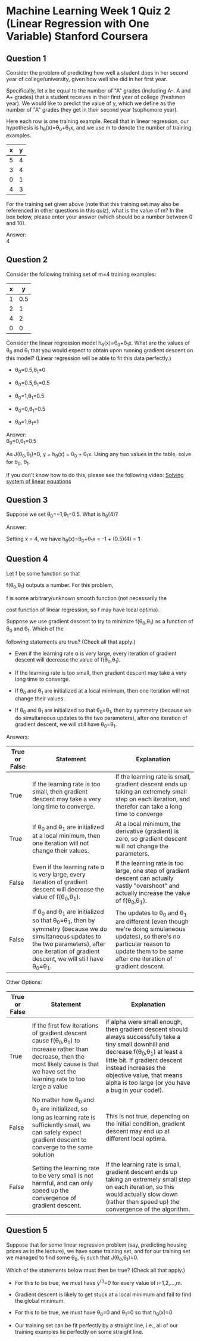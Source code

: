 # Machine Learning Week 1 Quiz 2 (Linear Regression with One Variable) Stanford Coursera

Question 1
----------
Consider the problem of predicting how well a student does in her second year of college/university, given how well she did in her first year.

Specifically, let x be equal to the number of "A" grades (including A-. A and A+ grades) that a student receives in their first year of college (freshmen year). We would like to predict the value of y, which we define as the number of "A" grades they get in their second year (sophomore year).

Here each row is one training example. Recall that in linear regression, our hypothesis is h<sub>θ</sub>(x)=θ<sub>0</sub>+θ<sub>1</sub>x, and we use m to denote the number of training examples.

x | y
--- | ---
5 | 4
3 | 4
0 | 1
4 | 3

For the training set given above (note that this training set may also be referenced in other questions in this quiz), what is the value of m? In the box below, please enter your answer (which should be a number between 0 and 10).

Answer: </br>
4

Question 2
----------
Consider the following training set of m=4 training examples:

x | y 
--- | --- 
1 | 0.5
2 | 1
4 | 2
0 | 0

Consider the linear regression model h<sub>θ</sub>(x)=θ<sub>0</sub>+θ<sub>1</sub>x. What are the values of θ<sub>0</sub> and θ<sub>1</sub> that you would expect to obtain upon running gradient descent on this model? (Linear regression will be able to fit this data perfectly.)

* θ<sub>0</sub>=0.5,θ<sub>1</sub>=0

* θ<sub>0</sub>=0.5,θ<sub>1</sub>=0.5

* θ<sub>0</sub>=1,θ<sub>1</sub>=0.5

* θ<sub>0</sub>=0,θ<sub>1</sub>=0.5

* θ<sub>0</sub>=1,θ<sub>1</sub>=1

Answer: </br>
θ<sub>0</sub>=0,θ<sub>1</sub>=0.5 </br>

As J(θ<sub>0</sub>,θ<sub>1</sub>)=0, y = h<sub>θ</sub>(x) = θ<sub>0</sub> + θ<sub>1</sub>x. Using any two values in the table, solve for θ<sub>0</sub>, θ<sub>1</sub>. 

If you don't know how to do this, please see the following video: [Solving system of linear equations](https://www.youtube.com/watch?v=AqIrdW2-K6k&t=2s)

Question 3
----------
Suppose we set θ<sub>0</sub>=−1,θ<sub>1</sub>=0.5. What is h<sub>θ</sub>(4)?

Answer: </br>

Setting x = 4, we have h<sub>θ</sub>(x)=θ<sub>0</sub>+θ<sub>1</sub>x = -1 + (0.5)(4) = <b>1</b>

Question 4
----------
Let f be some function so that

f(θ<sub>0</sub>,θ<sub>1</sub>) outputs a number. For this problem,

f is some arbitrary/unknown smooth function (not necessarily the

cost function of linear regression, so f may have local optima).

Suppose we use gradient descent to try to minimize f(θ<sub>0</sub>,θ<sub>1</sub>)
as a function of θ<sub>0</sub> and θ<sub>1</sub>. Which of the

following statements are true? (Check all that apply.)

* Even if the learning rate α is very large, every iteration of gradient descent will decrease the value of f(θ<sub>0</sub>,θ<sub>1</sub>).

* If the learning rate is too small, then gradient descent may take a very long time to converge.

* If θ<sub>0</sub> and θ<sub>1</sub> are initialized at a local minimum, then one iteration will not change their values.

* If θ<sub>0</sub> and θ<sub>1</sub> are initialized so that θ<sub>0</sub>=θ<sub>1</sub>, then by symmetry (because we do simultaneous updates to the two parameters), after one iteration of gradient descent, we will still have θ<sub>0</sub>=θ<sub>1</sub>.

Answers: </br>

True or False | Statement | Explanation 
--- | --- | ---
True | If the learning rate is too small, then gradient descent may take a very long time to converge. | If the learning rate is small, gradient descent ends up taking an extremely small step on each iteration, and therefor can take a long time to converge
True | If θ<sub>0</sub> and θ<sub>1</sub> are initialized at a local minimum, then one iteration will not change their values. | At a local minimum, the derivative (gradient) is zero, so gradient descent will not change the parameters. 
False | Even if the learning rate α is very large, every iteration of gradient descent will decrease the value of f(θ<sub>0</sub>,θ<sub>1</sub>). | If the learning rate is too large, one step of gradient descent can actually vastly "overshoot" and actually increase the value of f(θ<sub>0</sub>,θ<sub>1</sub>). 
False | If θ<sub>0</sub> and θ<sub>1</sub> are initialized so that θ<sub>0</sub>=θ<sub>1</sub>, then by symmetry (because we do simultaneous updates to the two parameters), after one iteration of gradient descent, we will still have θ<sub>0</sub>=θ<sub>1</sub>. | The updates to θ<sub>0</sub> and θ<sub>1</sub> are different (even though we're doing simulaneous updates), so there's no particular reason to update them to be same after one iteration of gradient descent. 

Other Options: </br>

True or False | Statement | Explanation 
--- | --- | ---
True | If the first few iterations of gradient descent cause f(θ<sub>0</sub>,θ<sub>1</sub>) to increase rather than decrease, then the most likely cause is that we have set the learning rate to too large a value  | if  alpha were small enough, then gradient descent should always successfully take a tiny small downhill and decrease f(θ<sub>0</sub>,θ<sub>1</sub>) at least a little bit. If gradient descent instead increases the objective value, that means alpha is too large (or you have a bug in your code!).
False | No matter how θ<sub>0</sub> and θ<sub>1</sub> are initialized, so long as learning rate is sufficiently small, we can safely expect gradient descent to converge to the same solution | This is not true, depending on the initial condition, gradient descent may end up at different local optima. 
False | Setting the learning rate to be very small is not harmful, and can only speed up the convergence of gradient descent. | If the learning rate is small, gradient descent ends up taking an extremely small step on each iteration, so this would actually slow down (rather than speed up) the convergence of the algorithm. 

Question 5
----------
Suppose that for some linear regression problem (say, predicting housing prices as in the lecture), we have some training set, and for our training set we managed to find some θ<sub>0</sub>, θ<sub>1</sub> such that J(θ<sub>0</sub>,θ<sub>1</sub>)=0.

Which of the statements below must then be true? (Check all that apply.)

* For this to be true, we must have y<sup>(i)</sup>=0 for every value of i=1,2,…,m.

* Gradient descent is likely to get stuck at a local minimum and fail to find the global minimum.

* For this to be true, we must have θ<sub>0</sub>=0 and θ<sub>1</sub>=0 so that h<sub>θ</sub>(x)=0

* Our training set can be fit perfectly by a straight line, i.e., all of our training examples lie perfectly on some straight line.
